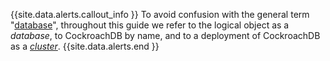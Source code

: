 {{site.data.alerts.callout_info }}
To avoid confusion with the general term "[database](https://en.wikipedia.org/wiki/Database)", throughout this guide we refer to the logical object as a *database*, to CockroachDB by name, and to a deployment of CockroachDB as a [*cluster*](architecture/overview.html#terms).
{{site.data.alerts.end }}